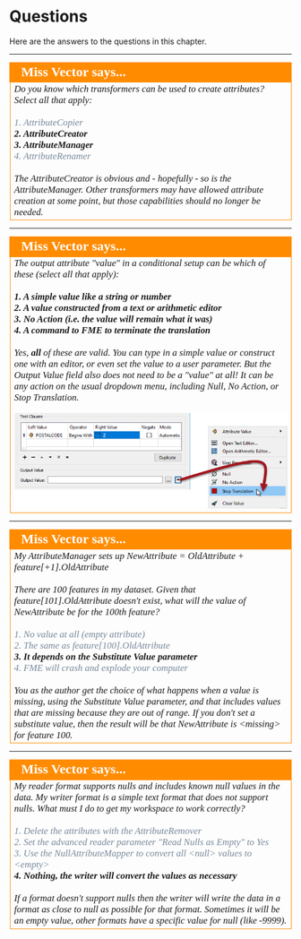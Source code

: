 # Questions #

Here are the answers to the questions in this chapter.


---

<!--Person X Says Section-->

<table style="border-spacing: 0px">
<tr>
<td style="vertical-align:middle;background-color:darkorange;border: 2px solid darkorange">
<i class="fa fa-quote-left fa-lg fa-pull-left fa-fw" style="color:white;padding-right: 12px;vertical-align:text-top"></i>
<span style="color:white;font-size:x-large;font-weight: bold;font-family:serif">Miss Vector says...</span>
</td>
</tr>

<tr>
<td style="border: 1px solid darkorange">
<span style="font-family:serif; font-style:italic; font-size:larger">
Do you know which transformers can be used to create attributes? Select all that apply:
<br><br><span style="color:lightslategrey">1. AttributeCopier</span>
<br><span style="font-weight:bold">2. AttributeCreator</span>
<br><span style="font-weight:bold">3. AttributeManager</span>
<br><span style="color:lightslategrey">4. AttributeRenamer</span>
<br><br>The AttributeCreator is obvious and - hopefully - so is the AttributeManager. Other transformers may have allowed attribute creation at some point, but those capabilities should no longer be needed.
</span>
</td>
</tr>
</table>

---

<!--Person X Says Section-->

<table style="border-spacing: 0px">
<tr>
<td style="vertical-align:middle;background-color:darkorange;border: 2px solid darkorange">
<i class="fa fa-quote-left fa-lg fa-pull-left fa-fw" style="color:white;padding-right: 12px;vertical-align:text-top"></i>
<span style="color:white;font-size:x-large;font-weight: bold;font-family:serif">Miss Vector says...</span>
</td>
</tr>

<tr>
<td style="border: 1px solid darkorange">
<span style="font-family:serif; font-style:italic; font-size:larger">
The output attribute "value" in a conditional setup can be which of these (select all that apply):
<br><br><span style="font-weight:bold">1. A simple value like a string or number</span>
<br><span style="font-weight:bold">2. A value constructed from a text or arithmetic editor</span>
<br><span style="font-weight:bold">3. No Action (i.e. the value will remain what it was)</span>
<br><span style="font-weight:bold">4. A command to FME to terminate the translation</span>
<br><br>Yes, <strong>all</strong> of these are valid. You can type in a simple value or construct one with an editor, or even set the value to a user parameter. But the Output Value field also does not need to be a "value" at all! It can be any action on the usual dropdown menu, including Null, No Action, or Stop Translation.</span>
<br><br><img src="./Images/Img1.014.ConditionalAlternativeActions.png"> 
</span>
</td>
</tr>
</table>

---

<!--Person X Says Section-->

<table style="border-spacing: 0px">
<tr>
<td style="vertical-align:middle;background-color:darkorange;border: 2px solid darkorange">
<i class="fa fa-quote-left fa-lg fa-pull-left fa-fw" style="color:white;padding-right: 12px;vertical-align:text-top"></i>
<span style="color:white;font-size:x-large;font-weight: bold;font-family:serif">Miss Vector says...</span>
</td>
</tr>

<tr>
<td style="border: 1px solid darkorange">
<span style="font-family:serif; font-style:italic; font-size:larger">
My AttributeManager sets up NewAttribute = OldAttribute + feature[+1].OldAttribute
<br><br>There are 100 features in my dataset. Given that feature[101].OldAttribute doesn't exist, what will the value of NewAttribute be for the 100th feature?
<br><br><span style="color:lightslategrey">1. No value at all (empty attribute)</span>
<br><span style="color:lightslategrey">2. The same as feature[100].OldAttribute</span>
<br><span style="font-weight:bold">3. It depends on the Substitute Value parameter</span>
<br><span style="color:lightslategrey">4. FME will crash and explode your computer</span>
<br><br>You as the author get the choice of what happens when a value is missing, using the Substitute Value parameter, and that includes values that are missing because they are out of range. If you don't set a substitute value, then the result will be that NewAttribute is &lt;missing&gt; for feature 100.
</span>
</td>
</tr>
</table>

---

<!--Person X Says Section-->

<table style="border-spacing: 0px">
<tr>
<td style="vertical-align:middle;background-color:darkorange;border: 2px solid darkorange">
<i class="fa fa-quote-left fa-lg fa-pull-left fa-fw" style="color:white;padding-right: 12px;vertical-align:text-top"></i>
<span style="color:white;font-size:x-large;font-weight: bold;font-family:serif">Miss Vector says...</span>
</td>
</tr>

<tr>
<td style="border: 1px solid darkorange">
<span style="font-family:serif; font-style:italic; font-size:larger">
My reader format supports nulls and includes known null values in the data. My writer format is a simple text format that does not support nulls. What must I do to get my workspace to work correctly? 
<br><br><span style="color:lightslategrey">1. Delete the attributes with the AttributeRemover</span>
<br><span style="color:lightslategrey">2. Set the advanced reader parameter "Read Nulls as Empty" to Yes</span>
<br><span style="color:lightslategrey">3. Use the NullAttributeMapper to convert all &lt;null&gt; values to &lt;empty&gt;</span>
<br><span style="font-weight:bold">4. Nothing, the writer will convert the values as necessary</span>
<br><br>If a format doesn't support nulls then the writer will write the data in a format as close to null as possible for that format. Sometimes it will be an empty value, other formats have a specific value for null (like -9999). 
</span>
</td>
</tr>
</table>





